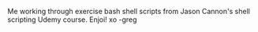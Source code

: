 Me working through exercise bash shell scripts from Jason Cannon's shell scripting Udemy course. Enjoi! xo -greg
